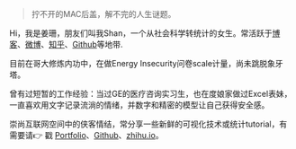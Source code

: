 > 拧不开的MAC后盖，解不完的人生谜题。  

Hi，我是姜珊，朋友们叫我Shan，一个从社会科学转统计的女生。常活跃于[博客](https://shanj.tk)、[微博](weibo.com/jason96026)、[知乎](https://www.zhihu.com/people/jiang-shan-59/pins/posts)、[Github](http://github.com/ShanJiang21)等地带.

目前在哥大修炼内功中，在做Energy Insecurity问卷scale计量，尚未跳脱象牙塔。

曾有过短暂的工作经验：当过GE的医疗咨询实习生，也在度娘家做过Excel表妹，一直喜欢用文字记录流淌的情绪，并数字和精密的模型让自己获得安全感。

崇尚互联网空间中的侠客情结，常分享一些新鲜的可视化技术或统计tutorial，有需要请👉 戳 [Portfolio](/portfolio)、[Github](http://github.com/shanjiang21)、[zhihu.io](https://www.zhihu.com/people/jiang-shan-59/pins/posts)。
